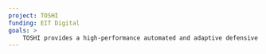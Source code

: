 ```yaml
---
project: TOSHI 
funding: EIT Digital
goals: >
    TOSHI provides a high-performance automated and adaptive defensive shield against cyber-attacks to networked systems. It offers real-time host protection also in case of successful attacks, assisting the operator with critical situations that current threat inspection solutions fail to address. FBK contribution is focused on DDoS anomaly detection by means of deep learning techniques.
---
```

